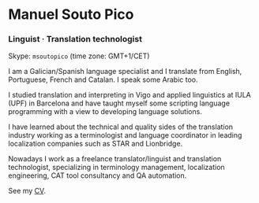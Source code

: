 # Manuel Souto Pico

### Linguist · Translation technologist

Skype: `msoutopico` (time zone: GMT+1/CET)

I am a Galician/Spanish language specialist and I translate from English, Portuguese, French and Catalan. I speak some Arabic too.

I studied translation and interpreting in Vigo and applied linguistics at IULA (UPF) in Barcelona and have taught myself some scripting language programming with a view to developing language solutions.

I have learned about the technical and quality sides of the translation industry working as a terminologist and language coordinator in leading localization companies such as STAR and Lionbridge.

Nowadays I work as a freelance translator/linguist and translation technologist, specializing in terminology management, localization engineering, CAT tool consultancy and QA automation.

<!-- Learn more: http://msoutopico.es -->

See my [CV](https://github.com/msoutopico/about/blob/master/cv_m.soutopico_en.pdf).
